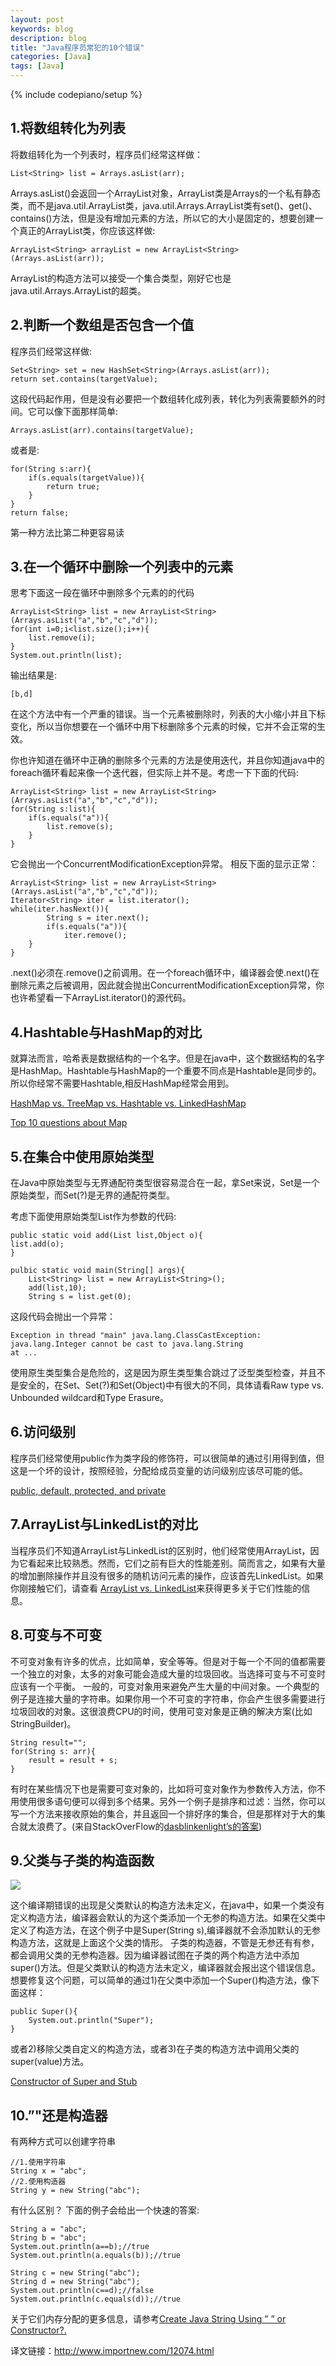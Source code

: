 ```yaml
---
layout: post
keywords: blog
description: blog
title: "Java程序员常犯的10个错误"
categories: [Java]
tags: [Java]
---
```

{% include codepiano/setup %}

## 1.将数组转化为列表

将数组转化为一个列表时，程序员们经常这样做：

    List<String> list = Arrays.asList(arr);

Arrays.asList()会返回一个ArrayList对象，ArrayList类是Arrays的一个私有静态类，而不是java.util.ArrayList类，java.util.Arrays.ArrayList类有set()、get()、contains()方法，但是没有增加元素的方法，所以它的大小是固定的，想要创建一个真正的ArrayList类，你应该这样做:

    ArrayList<String> arrayList = new ArrayList<String>(Arrays.asList(arr));

ArrayList的构造方法可以接受一个集合类型，刚好它也是java.util.Arrays.ArrayList的超类。

## 2.判断一个数组是否包含一个值

程序员们经常这样做:

    Set<String> set = new HashSet<String>(Arrays.asList(arr));
    return set.contains(targetValue);

这段代码起作用，但是没有必要把一个数组转化成列表，转化为列表需要额外的时间。它可以像下面那样简单:

    Arrays.asList(arr).contains(targetValue);

或者是:

    for(String s:arr){
        if(s.equals(targetValue)){
            return true;
        }
    }
    return false;

第一种方法比第二种更容易读

## 3.在一个循环中删除一个列表中的元素

思考下面这一段在循环中删除多个元素的的代码

    ArrayList<String> list = new ArrayList<String>(Arrays.asList("a","b","c","d"));
	for(int i=0;i<list.size();i++){
	    list.remove(i);
	}
	System.out.println(list);

输出结果是:

    [b,d]

在这个方法中有一个严重的错误。当一个元素被删除时，列表的大小缩小并且下标变化，所以当你想要在一个循环中用下标删除多个元素的时候，它并不会正常的生效。

你也许知道在循环中正确的删除多个元素的方法是使用迭代，并且你知道java中的foreach循环看起来像一个迭代器，但实际上并不是。考虑一下下面的代码:

    ArrayList<String> list = new ArrayList<String>(Arrays.asList("a","b","c","d"));
	for(String s:list){
	    if(s.equals("a")){
	        list.remove(s);
	    }
	}

它会抛出一个ConcurrentModificationException异常。
相反下面的显示正常：

    ArrayList<String> list = new ArrayList<String>(Arrays.asList("a","b","c","d"));
	Iterator<String> iter = list.iterator();
	while(iter.hasNext()){
	        String s = iter.next();
	        if(s.equals("a")){
	            iter.remove();
	    }
	}

.next()必须在.remove()之前调用。在一个foreach循环中，编译器会使.next()在删除元素之后被调用，因此就会抛出ConcurrentModificationException异常，你也许希望看一下ArrayList.iterator()的源代码。

## 4.Hashtable与HashMap的对比

就算法而言，哈希表是数据结构的一个名字。但是在java中，这个数据结构的名字是HashMap。Hashtable与HashMap的一个重要不同点是Hashtable是同步的。所以你经常不需要Hashtable,相反HashMap经常会用到。

[HashMap vs. TreeMap vs. Hashtable vs. LinkedHashMap](http://www.importnew.com/8658.html)

[Top 10 questions about Map](http://www.programcreek.com/2013/09/top-9-questions-for-java-map/)

## 5.在集合中使用原始类型

在Java中原始类型与无界通配符类型很容易混合在一起，拿Set来说，Set是一个原始类型，而Set(?)是无界的通配符类型。

考虑下面使用原始类型List作为参数的代码:

    public static void add(List list,Object o){
    list.add(o);
	}

	pulbic static void main(String[] args){
	    List<String> list = new ArrayList<String>();
	    add(list,10);
	    String s = list.get(0);

这段代码会抛出一个异常：

    Exception in thread "main" java.lang.ClassCastException: java.lang.Integer cannot be cast to java.lang.String
    at ...

使用原生类型集合是危险的，这是因为原生类型集合跳过了泛型类型检查，并且不是安全的，在Set、Set(?)和Set(Object)中有很大的不同，具体请看Raw type vs. Unbounded wildcard和Type Erasure。

## 6.访问级别

程序员们经常使用public作为类字段的修饰符，可以很简单的通过引用得到值，但这是一个坏的设计，按照经验，分配给成员变量的访问级别应该尽可能的低。

[public, default, protected, and private](http://www.programcreek.com/2011/11/java-access-level-public-protected-private/)

## 7.ArrayList与LinkedList的对比

当程序员们不知道ArrayList与LinkedList的区别时，他们经常使用ArrayList，因为它看起来比较熟悉。然而，它们之前有巨大的性能差别。简而言之，如果有大量的增加删除操作并且没有很多的随机访问元素的操作，应该首先LinkedList。如果你刚接触它们，请查看 [ArrayList vs. LinkedList](http://www.programcreek.com/2013/03/arraylist-vs-linkedlist-vs-vector/)来获得更多关于它们性能的信息。

## 8.可变与不可变

不可变对象有许多的优点，比如简单，安全等等。但是对于每一个不同的值都需要一个独立的对象，太多的对象可能会造成大量的垃圾回收。当选择可变与不可变时应该有一个平衡。
一般的，可变对象用来避免产生大量的中间对象。一个典型的例子是连接大量的字符串。如果你用一个不可变的字符串，你会产生很多需要进行垃圾回收的对象。这很浪费CPU的时间，使用可变对象是正确的解决方案(比如StringBuilder)。

    String result="";
	for(String s: arr){
	    result = result + s;
	}

有时在某些情况下也是需要可变对象的，比如将可变对象作为参数传入方法，你不用使用很多语句便可以得到多个结果。另外一个例子是排序和过滤：当然，你可以写一个方法来接收原始的集合，并且返回一个排好序的集合，但是那样对于大的集合就太浪费了。(来自StackOverFlow的[dasblinkenlight’s的答案](http://stackoverflow.com/questions/23616211/why-we-need-mutable-classes))

## 9.父类与子类的构造函数

<img src="http://cdn1.importnew.com/2014/06/26129fee64695955957a94cf41342aaf.png" />

这个编译期错误的出现是父类默认的构造方法未定义，在java中，如果一个类没有定义构造方法，编译器会默认的为这个类添加一个无参的构造方法。如果在父类中定义了构造方法，在这个例子中是Super(String s),编译器就不会添加默认的无参构造方法，这就是上面这个父类的情形。
子类的构造器，不管是无参还有有参，都会调用父类的无参构造器。因为编译器试图在子类的两个构造方法中添加super()方法。但是父类默认的构造方法未定义，编译器就会报出这个错误信息。
想要修复这个问题，可以简单的通过1)在父类中添加一个Super()构造方法，像下面这样：

    public Super(){
        System.out.println("Super");
    }

或者2)移除父类自定义的构造方法，或者3)在子类的构造方法中调用父类的super(value)方法。

[Constructor of Super and Stub](http://www.programcreek.com/2013/04/what-are-the-frequently-asked-questions-about-constructors-in-java/)

## 10.”"还是构造器

有两种方式可以创建字符串

    //1.使用字符串
	String x = "abc";
	//2.使用构造器
	String y = new String("abc");

有什么区别？
下面的例子会给出一个快速的答案:

    String a = "abc";
	String b = "abc";
	System.out.println(a==b);//true
	System.out.println(a.equals(b));//true
	 
	String c = new String("abc");
	String d = new String("abc");
	System.out.println(c==d);//false
	System.out.println(c.equals(d));//true

关于它们内存分配的更多信息，请参考[Create Java String Using ” ” or Constructor?.](http://www.programcreek.com/2014/03/create-java-string-by-double-quotes-vs-by-constructor/)

译文链接：http://www.importnew.com/12074.html
